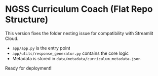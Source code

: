 # NGSS Curriculum Coach (Flat Repo Structure)

This version fixes the folder nesting issue for compatibility with Streamlit Cloud.

- `app/app.py` is the entry point
- `app/utils/response_generator.py` contains the core logic
- Metadata is stored in `data/metadata/curriculum_metadata.json`

Ready for deployment!
